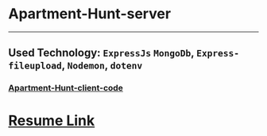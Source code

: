 # Apartment-Hunt-server
***
## Used Technology: `ExpressJs` `MongoDb`, `Express-fileupload`, `Nodemon`, `dotenv`

### [Apartment-Hunt-client-code](https://github.com/HrridoyV2/Apartment-Hunt-client)

# [Resume Link](https://drive.google.com/file/d/1WbxGWa7vjGYUeyp7ex6QgOYhkk2iaBmV/view?usp=sharing)



